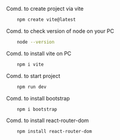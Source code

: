 Comd. to create project via vite 
```bash
    npm create vite@latest
```
Comd. to check version of node on your PC
```bash
    node --version
```
Comd. to install vite on PC
```bash 
    npm i vite 
```
Comd. to start project 
```bash
    npm run dev
```
Comd. to install bootstrap
```bash
    npm i bootstrap
```
Comd. to install react-router-dom
```bash
    npm install react-router-dom
```